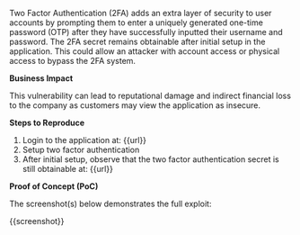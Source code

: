 Two Factor Authentication (2FA) adds an extra layer of security to user accounts by prompting them to enter a uniquely generated one-time password (OTP) after they have successfully inputted their username and password. The 2FA secret remains obtainable after initial setup in the application. This could allow an attacker with account access or physical access to bypass the 2FA system.

**Business Impact**

This vulnerability can lead to reputational damage and indirect financial loss to the company as customers may view the application as insecure.

**Steps to Reproduce**

1. Login to the application at: {{url}}
1. Setup two factor authentication
1. After initial setup, observe that the two factor authentication secret is still obtainable at: {{url}}

**Proof of Concept (PoC)**

The screenshot(s) below demonstrates the full exploit:

{{screenshot}}
